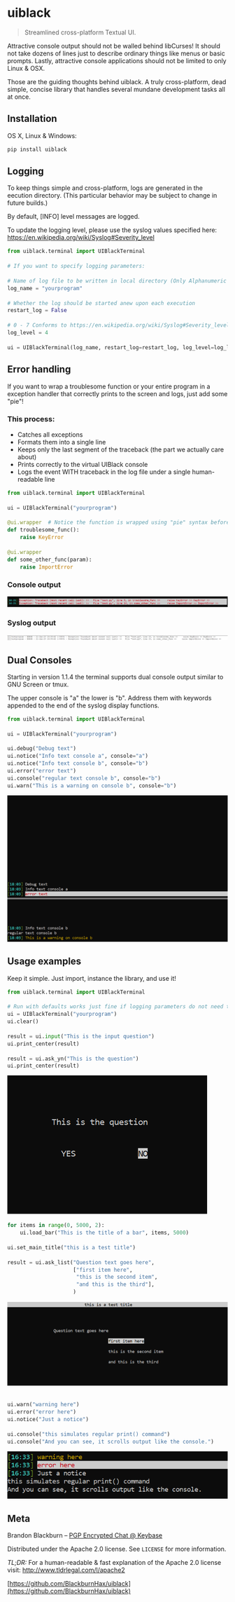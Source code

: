 # uiblack
> Streamlined cross-platform Textual UI.

Attractive console output should not be walled behind libCurses! It should not take dozens of lines just to describe ordinary things like menus or basic prompts. Lastly, attractive console applications should not be limited to only Linux & OSX.

Those are the guiding thoughts behind uiblack. A truly cross-platform, dead simple, concise library that handles several mundane development tasks all at once.


## Installation

OS X, Linux & Windows:

```sh
pip install uiblack
```


## Logging
To keep things simple and cross-platform, logs are generated in the eecution directory. (This particular behavior may be subject to change in future builds.)

By default, [INFO] level messages are logged.

To update the logging level, please use the syslog values specified here:
https://en.wikipedia.org/wiki/Syslog#Severity_level

```python
from uiblack.terminal import UIBlackTerminal

# If you want to specify logging parameters:

# Name of log file to be written in local directory (Only Alphanumeric chars permitted)
log_name = "yourprogram"

# Whether the log should be started anew upon each execution
restart_log = False

# 0 - 7 Conforms to https://en.wikipedia.org/wiki/Syslog#Severity_level
log_level = 4

ui = UIBlackTerminal(log_name, restart_log=restart_log, log_level=log_level)
```
## Error handling
If you want to wrap a troublesome function or your entire program in a exception handler that correctly prints to the screen and logs, just add some "pie"!

### This process:
- Catches all exceptions
- Formats them into a single line
- Keeps only the last segment of the traceback (the part we actually care about)
- Prints correctly to the virtual UIBlack console
- Logs the event WITH traceback in the log file under a single human-readable line
```python
from uiblack.terminal import UIBlackTerminal

ui = UIBlackTerminal("yourprogram")

@ui.wrapper  # Notice the function is wrapped using "pie" syntax before each function
def troublesome_func():
    raise KeyError

@ui.wrapper
def some_other_func(param):
    raise ImportError
```
### Console output
![Example Traceback](docs/example_traceback.png)
### Syslog output
![Example syslog](docs/example_syslog.png)

## Dual Consoles
Starting in version 1.1.4 the terminal supports dual console output similar to GNU Screen or tmux.

The upper console is "a" the lower is "b". Address them with keywords appended to the end of the syslog display functions.
```python
from uiblack.terminal import UIBlackTerminal

ui = UIBlackTerminal("yourprogram")

ui.debug("Debug text")
ui.notice("Info text console a", console="a")
ui.notice("Info text console b", console="b")
ui.error("error text")
ui.console("regular text console b", console="b")
ui.warn("This is a warning on console b", console="b")
```
![Example Dual Consoles](docs/example_dual_consoles.png)

## Usage examples
Keep it simple. Just import, instance the library, and use it!

```python
from uiblack.terminal import UIBlackTerminal

# Run with defaults works just fine if logging parameters do not need to be altered
ui = UIBlackTerminal("yourprogram")
ui.clear()

result = ui.input("This is the input question")
ui.print_center(result)

result = ui.ask_yn("This is the question")
ui.print_center(result)
```
![Example ask_yn](docs/example_ask_yn.png)

```python
for items in range(0, 5000, 2):
    ui.load_bar("This is the title of a bar", items, 5000)

ui.set_main_title("this is a test title")

result = ui.ask_list("Question text goes here",
                     ["first item here",
                      "this is the second item",
                      "and this is the third"],
                     )
```
![Example ask_list](docs/example_ask_list.png)
```python

ui.warn("warning here")
ui.error("error here")
ui.notice("Just a notice")

ui.console("this simulates regular print() command")
ui.console("And you can see, it scrolls output like the console.")
```
![Example text](docs/example_text.png)

## Meta

Brandon Blackburn – [PGP Encrypted Chat @ Keybase](https://keybase.io/blackburnhax/chat)

Distributed under the Apache 2.0 license. See ``LICENSE`` for more information.

_TL;DR:_
For a human-readable & fast explanation of the Apache 2.0 license visit:  http://www.tldrlegal.com/l/apache2


[https://github.com/BlackburnHax/uiblack](https://github.com/BlackburnHax/uiblack)